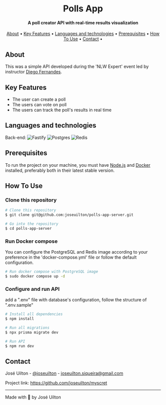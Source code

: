 <h1 align="center">
  Polls App
</h1>

<h4 align="center">
    A poll creator API with real-time results visualization 
</h4>

<p align="center">
  <a href="#about">About</a> •
  <a href="#key-features">Key Features</a> •
  <a href="#languages-and-technologies">Languages and technologies</a> •
  <a href="#prerequisites">Prerequisites</a> •
  <a href="#how-to-use">How To Use</a> •
  <a href="#contact">Contact</a> •
</p>

## About
This was a simple API developed during the 'NLW Expert' event led by instructor [Diego Fernandes](https://www.linkedin.com/in/diego-schell-fernandes/).

## Key Features

- The user can create a poll
- The users can vote on poll
- The users can track the poll's results in real time

## Languages and technologies
Back-end: ![Fastify](https://img.shields.io/badge/fastify-%23000000.svg?style=for-the-badge&logo=fastify&logoColor=white)
![Postgres](https://img.shields.io/badge/postgres-%23316192.svg?style=for-the-badge&logo=postgresql&logoColor=white)
![Redis](https://img.shields.io/badge/redis-%23DD0031.svg?style=for-the-badge&logo=redis&logoColor=white)

## Prerequisites

To run the project on your machine, you must have <a href="https://nodejs.org/en">Node.js</a> and <a href="https://www.docker.com/">Docker</a> installed, preferably both in their latest stable version.

## How To Use

### Clone this repository
```bash
# Clone this repository
$ git clone git@github.com:joseuilton/polls-app-server.git

# Go into the repository
$ cd polls-app-server
```

### Run Docker compose

You can configure the PostgreSQL and Redis image according to your preference in the 'docker-compose.yml' file or follow the default configuration.

```bash
# Run docker compose with PostgreSQL image
$ sudo docker compose up -d
```

### Configure and run API

add a ".env" file with database's configuration, follow the structure of ".env.sample"

```bash
# Install all dependencies
$ npm install

# Run all migrations
$ npx prisma migrate dev

# Run API
$ npm run dev
```

## Contact
José Uilton - [@joseuilton](https://www.linkedin.com/in/joseuilton/) - joseuilton.siqueira@gmail.com

Project link: https://github.com/joseuilton/myscret

---
Made with 💜 by José Uilton